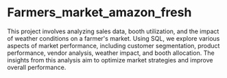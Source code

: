 # Farmers_market_amazon_fresh
 This project involves analyzing sales data, booth utilization, and the impact of weather conditions on a farmer's market. Using SQL, we explore various aspects of market performance, including customer segmentation, product performance, vendor analysis, weather impact, and booth allocation. The insights from this analysis aim to optimize market strategies and improve overall performance.